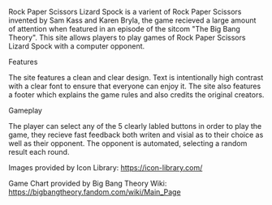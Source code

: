 Rock Paper Scissors Lizard Spock is a varient of Rock Paper Scissors invented by Sam Kass and Karen Bryla, the game recieved a large amount of attention when featured in an episode of the sitcom "The Big Bang Theory". This site allows players to play games of Rock Paper Scissors Lizard Spock with a computer opponent.

Features

The site features a clean and clear design. Text is intentionally high contrast with a clear font to ensure that everyone can enjoy it.
The site also features a footer which explains the game rules and also credits the original creators.

Gameplay

The player can select any of the 5 clearly labled buttons in order to play the game, they recieve fast feedback both writen and visial as to their choice as well as their opponent.
The opponent is automated, selecting a random result each round.


Images provided by Icon Library: https://icon-library.com/

Game Chart provided by Big Bang Theory Wiki: https://bigbangtheory.fandom.com/wiki/Main_Page
